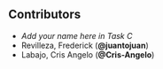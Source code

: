 ## Contributors

- _Add your name here in Task C_
- Revilleza, Frederick (**@juantojuan**)
- Labajo, Cris Angelo (**@Cris-Angelo**)
